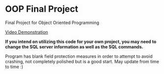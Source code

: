 # OOP Final Project
 Final Project for Object Oriented Programming

[Video Demonstration](https://www.youtube.com/watch?v=ZAWzdO2xHvk)

**If you intend on utilizing this code for your own project, you may need to change the SQL server information as well as the SQL commands.**

Program has blank field protection measures in order to attempt to avoid crashing, not completely polished but is a good start. May update from time to time :)
